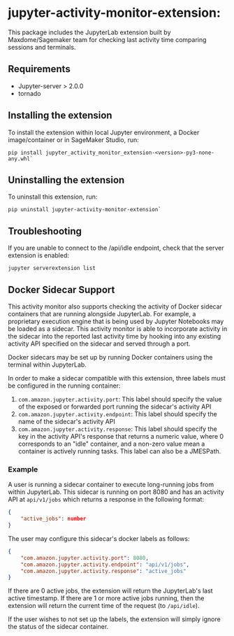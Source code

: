 # jupyter-activity-monitor-extension:

This package includes the JupyterLab extension built by Maxdome/Sagemaker team for checking last activity time comparing sessions and terminals. 

## Requirements
* Jupyter-server > 2.0.0
* tornado

## Installing the extension
To install the extension within local Jupyter environment, a Docker image/container or in SageMaker Studio, run:
```
pip install jupyter_activity_monitor_extension-<version>-py3-none-any.whl`
```

## Uninstalling the extension
To uninstall this extension, run:
```
pip uninstall jupyter-activity-monitor-extension`
```

## Troubleshooting
If you are unable to connect to the /api/idle endpoint, check that the server extension is enabled:

```
jupyter serverextension list
```

## Docker Sidecar Support
This activity monitor also supports checking the activity of Docker sidecar containers that are running alongside JupyterLab. For example, a proprietary execution engine that is being used by Jupyter Notebooks may be loaded as a sidecar. This activity monitor is able to incorporate activity in the sidecar into the reported last activity time by hooking into any existing activity API specified on the sidecar and served through a port.

Docker sidecars may be set up by running Docker containers using the terminal within JupyterLab.

In order to make a sidecar compatible with this extension, three labels must be configured in the running container:
1. `com.amazon.jupyter.activity.port`: This label should specify the value of the exposed or forwarded port running the sidecar's activity API
2. `com.amazon.jupyter.activity.endpoint`: This label should specify the name of the sidecar's activity API
3. `com.amazon.jupyter.activity.response`: This label should specify the key in the activity API's response that returns a numeric value, where 0 corresponds to an "idle" container, and a non-zero value mean a container is actively running tasks. This label can also be a JMESPath.

### Example

A user is running a sidecar container to execute long-running jobs from within JupyterLab. This sidecar is running on port 8080 and has an activity API at `api/v1/jobs` which returns a response in the following format:

```json
{
    "active_jobs": number
}
```

The user may configure this sidecar's docker labels as follows:
```json
{
    "com.amazon.jupyter.activity.port": 8080,
    "com.amazon.jupyter.activity.endpoint": "api/v1/jobs",
    "com.amazon.jupyter.activity.response": "active_jobs"
}
```

If there are 0 active jobs, the extension will return the JupyterLab's last active timestamp. If there are 1 or more active jobs running, then the extension will return the current time of the request (to `/api/idle`).

If the user wishes to not set up the labels, the extension will simply ignore the status of the sidecar container.